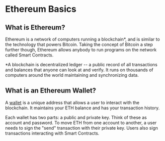 # Ethereum Basics

## What is Ethereum?

Ethereum is a network of computers running a blockchain\*, and is similar to the technology that powers Bitcoin. Taking the concept of Bitcoin a step further though, Ethereum allows anybody to run programs on the network called Smart Contracts. 

\*A blockchain is decentralized ledger -- a public record of all transactions and balances that anyone can look at and verify. It runs on thousands of computers around the world maintaining and synchronizing data.

## What is an Ethereum Wallet?

A [wallet](https://ethereum.org/en/wallets/) is a unique address that allows a user to interact with the blockchain. It maintains your ETH balance and has your transaction history. 

Each wallet has two parts: a public and private key. Think of these as account and password. To move ETH from one account to another, a user needs to sign the "send" transaction with their private key. Users also sign transactions interacting with Smart Contracts.



